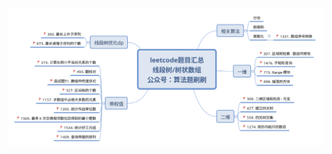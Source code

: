 


![20211031000711](https://raw.githubusercontent.com/corykingsf/hack-interview-handbook/main/image/20211031000711.png)